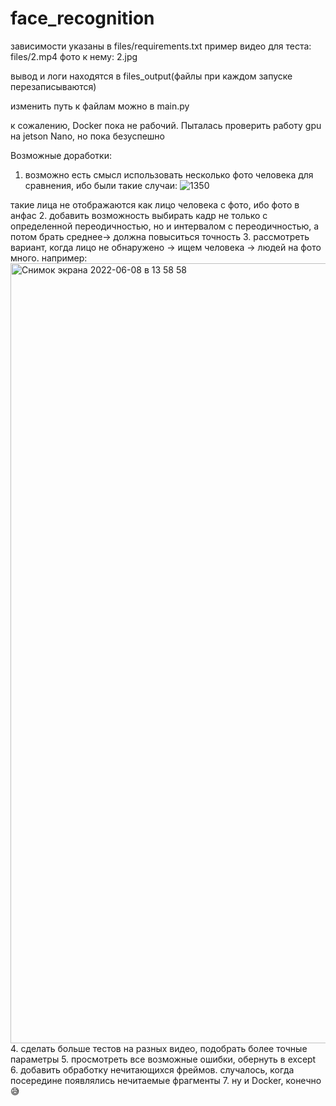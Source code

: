 # face_recognition
зависимости указаны в files/requirements.txt
пример видео для теста: files/2.mp4 фото к нему: 2.jpg

вывод и логи находятся в files_output(файлы при каждом запуске перезаписываются)

изменить путь к файлам можно в main.py

к сожалению, Docker пока не рабочий. Пыталась проверить работу gpu на jetson Nano, но пока безуспешно 

Возможные доработки:
1. возможно есть смысл использовать несколько фото человека для сравнения, ибо были такие случаи:
 ![1350](https://user-images.githubusercontent.com/46048031/172599335-2d794281-2219-43c3-bcbf-bda4df9da68f.jpg)
 
такие лица не отображаются как лицо человека с фото, ибо фото в анфас
2. добавить возможность выбирать кадр не только с определенной переодичностью, но и интервалом с переодичностью, а потом брать среднее-> должна повыситься точность
3. рассмотреть вариант, когда лицо не обнаружено -> ищем человека -> людей на фото много. например:
 <img width="1248" alt="Снимок экрана 2022-06-08 в 13 58 58" src="https://user-images.githubusercontent.com/46048031/172600294-d91c7258-4b00-4e29-b2b8-a0c681ea588f.png">
4. сделать больше тестов на разных видео, подобрать более точные параметры
5. просмотреть все возможные ошибки, обернуть в except
6. добавить обработку нечитающихся фреймов. случалось, когда посередине появлялись нечитаемые фрагменты
7. ну и Docker, конечно 😅

